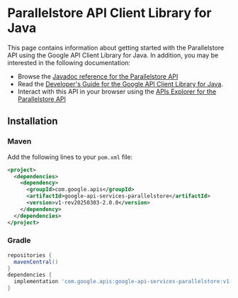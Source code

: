 # Parallelstore API Client Library for Java



This page contains information about getting started with the Parallelstore API
using the Google API Client Library for Java. In addition, you may be interested
in the following documentation:

* Browse the [Javadoc reference for the Parallelstore API][javadoc]
* Read the [Developer's Guide for the Google API Client Library for Java][google-api-client].
* Interact with this API in your browser using the [APIs Explorer for the Parallelstore API][api-explorer]

## Installation

### Maven

Add the following lines to your `pom.xml` file:

```xml
<project>
  <dependencies>
    <dependency>
      <groupId>com.google.apis</groupId>
      <artifactId>google-api-services-parallelstore</artifactId>
      <version>v1-rev20250303-2.0.0</version>
    </dependency>
  </dependencies>
</project>
```

### Gradle

```gradle
repositories {
  mavenCentral()
}
dependencies {
  implementation 'com.google.apis:google-api-services-parallelstore:v1-rev20250303-2.0.0'
}
```

[javadoc]: https://googleapis.dev/java/google-api-services-parallelstore/latest/index.html
[google-api-client]: https://github.com/googleapis/google-api-java-client/
[api-explorer]: https://developers.google.com/apis-explorer/#p/parallelstore/v1/
